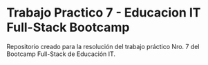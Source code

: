 # Trabajo Practico 7 - Educacion IT Full-Stack Bootcamp

Repositorio creado para la resolución del trabajo práctico Nro. 7 del Bootcamp Full-Stack de Educación IT.
